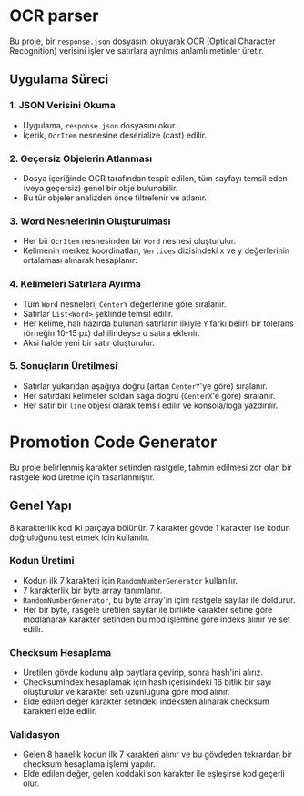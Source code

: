 # OCR parser

Bu proje, bir `response.json` dosyasını okuyarak OCR (Optical Character Recognition) verisini işler ve satırlara ayrılmış anlamlı metinler üretir.

## Uygulama Süreci

### 1. JSON Verisini Okuma
- Uygulama, `response.json` dosyasını okur.
- İçerik, `OcrItem` nesnesine deserialize (cast) edilir.

### 2. Geçersiz Objelerin Atlanması
- Dosya içeriğinde OCR tarafından tespit edilen, tüm sayfayı temsil eden (veya geçersiz) genel bir obje bulunabilir.
- Bu tür objeler analizden önce filtrelenir ve atlanır.

### 3. Word Nesnelerinin Oluşturulması
- Her bir `OcrItem` nesnesinden bir `Word` nesnesi oluşturulur.
- Kelimenin merkez koordinatları, `Vertices` dizisindeki x ve y değerlerinin ortalaması alınarak hesaplanır:


### 4. Kelimeleri Satırlara Ayırma
- Tüm `Word` nesneleri, `CenterY` değerlerine göre sıralanır.
- Satırlar `List<Word>` şeklinde temsil edilir.
- Her kelime, hali hazırda bulunan satırların ilkiyle `Y` farkı belirli bir tolerans (örneğin 10-15 px) dahilindeyse o satıra eklenir.
- Aksi halde yeni bir satır oluşturulur.

### 5. Sonuçların Üretilmesi
- Satırlar yukarıdan aşağıya doğru (artan `CenterY`'ye göre) sıralanır.
- Her satırdaki kelimeler soldan sağa doğru (`CenterX`'e göre) sıralanır.
- Her satır bir `line` objesi olarak temsil edilir ve konsola/loga yazdırılır.


# Promotion Code Generator

Bu proje belirlenmiş karakter setinden rastgele, tahmin edilmesi zor olan bir rastgele kod üretme için tasarlanmıştır.

## Genel Yapı

8 karakterlik kod iki parçaya bölünür. 7 karakter gövde 1 karakter ise kodun doğruluğunu test etmek için kullanılır.

### Kodun Üretimi
 - Kodun ilk 7 karakteri için `RandomNumberGenerator` kullanılır.
 - 7 karakterlik bir byte array tanımlanır.
 - `RandomNumberGenerator`, bu byte array'in içini rastgele sayılar ile doldurur.
 - Her bir byte, rasgele üretilen sayılar ile birlikte karakter setine göre modlanarak karakter setinden bu mod işlemine göre indeks alınır ve set edilir.

### Checksum Hesaplama

- Üretilen gövde kodunu alıp baytlara çevirip, sonra hash'ini alırız.
- ChecksumIndex hesaplamak için hash içerisindeki 16 bitlik bir sayı oluşturulur ve karakter seti uzunluğuna göre mod alınır.
- Elde edilen değer karakter setindeki indeksten alınarak checksum karakteri elde edilir.

### Validasyon

- Gelen 8 hanelik kodun ilk 7 karakteri alınır ve bu gövdeden tekrardan bir checksum hesaplama işlemi yapılır.
- Elde edilen değer, gelen koddaki son karakter ile eşleşirse kod geçerli olur.
